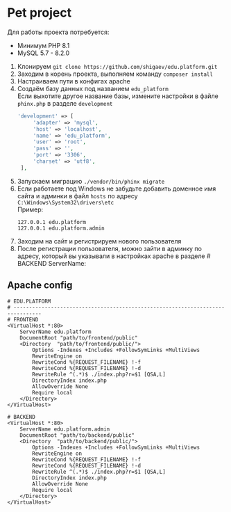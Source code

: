 # Pet project

Для работы проекта потребуется:

-   Минимум PHP 8.1
-   MySQL 5.7 - 8.2.0

1. Клонируем `git clone https://github.com/shigaev/edu.platform.git`
2. Заходим в корень проекта, выполняем команду `composer install`
3. Настраиваем пути в конфигах apache
4. Создаём базу данных под названием `edu_platform`  
   Если выхотите другое название базы, измените настройки в файле `phinx.php` в разделе `development`
    ```php
    'development' => [
         'adapter' => 'mysql',
         'host' => 'localhost',
         'name' => 'edu_platform',
         'user' => 'root',
         'pass' => '',
         'port' => '3306',
         'charset' => 'utf8',
     ],
    ```
5. Запускаем миграцию `./vendor/bin/phinx migrate`
6. Если работаете под Windows не забудьте добавить доменное имя сайта и админки в файл `hosts` по адресу  
   `C:\Windows\System32\drivers\etc`  
   Пример:
    ```
    127.0.0.1 edu.platform
    127.0.0.1 edu.platform.admin
    ```
7. Заходим на сайт и регистрируем нового пользователя
8. После регистрации пользователя, можно зайти в админку по адресу, который вы указывали в настройках apache в разделе #
   BACKEND ServerName:

## Apache config

```apacheconf
# EDU.PLATFORM
# -------------------------------------------------------------------------------
# FRONTEND
<VirtualHost *:80>
	ServerName edu.platform
	DocumentRoot "path/to/frontend/public"
	<Directory  "path/to/frontend/public/">
		Options -Indexes +Includes +FollowSymLinks +MultiViews
        RewriteEngine on
        RewriteCond %{REQUEST_FILENAME} !-f
        RewriteCond %{REQUEST_FILENAME} !-d
        RewriteRule ^(.*)$ ./index.php?r=$1 [QSA,L]
        DirectoryIndex index.php
		AllowOverride None
		Require local
	</Directory>
</VirtualHost>

# BACKEND
<VirtualHost *:80>
	ServerName edu.platform.admin
	DocumentRoot "path/to/backend/public"
	<Directory  "path/to/backend/public/">
		Options -Indexes +Includes +FollowSymLinks +MultiViews
        RewriteEngine on
        RewriteCond %{REQUEST_FILENAME} !-f
        RewriteCond %{REQUEST_FILENAME} !-d
        RewriteRule ^(.*)$ ./index.php?r=$1 [QSA,L]
        DirectoryIndex index.php
		AllowOverride None
		Require local
	</Directory>
</VirtualHost>
```
